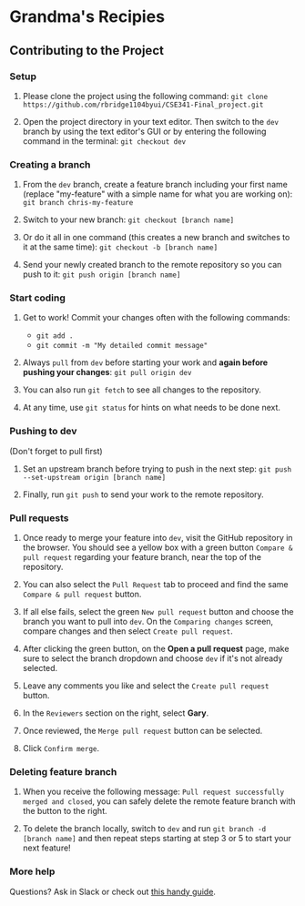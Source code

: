 # Grandma's Recipies

## Contributing to the Project

### Setup

1. Please clone the project using the following command: 
`git clone https://github.com/rbridge1104byui/CSE341-Final_project.git`

1. Open the project directory in your text editor. Then switch to the `dev` branch by using the text editor's GUI or by entering the following command in the terminal: `git checkout dev`

### Creating a branch

1. From the `dev` branch, create a feature branch including your first name (replace "my-feature" with a simple name for what you are working on): `git branch chris-my-feature`

1. Switch to your new branch: `git checkout [branch name]`

1. Or do it all in one command (this creates a new branch and switches to it at the same time): `git checkout -b [branch name]`

1. Send your newly created branch to the remote repository so you can push to it: `git push origin [branch name]`
### Start coding

1. Get to work! Commit your changes often with the following commands:
    - `git add .`
    - `git commit -m "My detailed commit message"`

1. Always `pull` from `dev` before starting your work and **again before pushing your changes**: `git pull origin dev`

1. You can also run `git fetch` to see all changes to the repository.

1. At any time, use `git status` for hints on what needs to be done next.

### Pushing to dev 
(Don't forget to pull first)

1. Set an upstream branch before trying to push in the next step: `git push --set-upstream origin [branch name]`

1. Finally, run `git push` to send your work to the remote repository. 

### Pull requests

1. Once ready to merge your feature into `dev`, visit the GitHub repository in the browser. You should see a yellow box with a green button `Compare & pull request` regarding your feature branch, near the top of the repository.

1. You can also select the `Pull Request` tab to proceed and find the same `Compare & pull request` button.

1. If all else fails, select the green `New pull request` button and choose the branch you want to pull into `dev`. On the `Comparing changes` screen, compare changes and then select `Create pull request`.

1. After clicking the green button, on the **Open a pull request** page, make sure to select the branch dropdown and choose `dev` if it's not already selected.

1. Leave any comments you like and select the `Create pull request` button.

1. In the `Reviewers` section on the right, select **Gary**.

1. Once reviewed, the `Merge pull request` button can be selected.

1. Click `Confirm merge`.

### Deleting feature branch

1. When you receive the following message: `Pull request successfully merged and closed`, you can safely delete the remote feature branch with the button to the right.

1. To delete the branch locally, switch to `dev` and run `git branch -d [branch name]` and then repeat steps starting at step 3 or 5 to start your next feature!

### More help

Questions? Ask in Slack or check out [this handy guide](https://github.com/joshnh/Git-Commands).